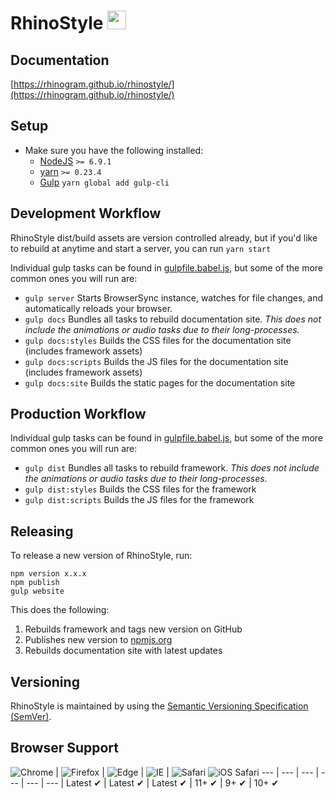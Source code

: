 # RhinoStyle <img src="http://rhinogram.github.io/rhinostyle/media/rhinogram-logo.svg" height="30px;">

## Documentation

[https://rhinogram.github.io/rhinostyle/](https://rhinogram.github.io/rhinostyle/)

## Setup

* Make sure you have the following installed:
  * [NodeJS](http://nodejs.org) `>= 6.9.1`
  * [yarn](https://www.npmjs.com/) `>= 0.23.4`
  * [Gulp](http://gulpjs.com) `yarn global add gulp-cli`


## Development Workflow

RhinoStyle dist/build assets are version controlled already, but if you'd like to rebuild at anytime and start a server, you can run `yarn start`

Individual gulp tasks can be found in [gulpfile.babel.js](gulpfile.babel.js), but some of the more common ones you will run are:

* `gulp server` Starts BrowserSync instance, watches for file changes, and automatically reloads your browser.
* `gulp docs` Bundles all tasks to rebuild documentation site. _This does not include the animations or audio tasks due to their long-processes._
* `gulp docs:styles` Builds the CSS files for the documentation site (includes framework assets)
* `gulp docs:scripts` Builds the JS files for the documentation site (includes framework assets)
* `gulp docs:site` Builds the static pages for the documentation site

## Production Workflow

Individual gulp tasks can be found in [gulpfile.babel.js](gulpfile.babel.js), but some of the more common ones you will run are:

* `gulp dist` Bundles all tasks to rebuild framework. _This does not include the animations or audio tasks due to their long-processes._
* `gulp dist:styles` Builds the CSS files for the framework
* `gulp dist:scripts` Builds the JS files for the framework

## Releasing

To release a new version of RhinoStyle, run:

```
npm version x.x.x
npm publish
gulp website
```

This does the following:

1. Rebuilds framework and tags new version on GitHub
1. Publishes new version to [npmjs.org](https://www.npmjs.com/)
1. Rebuilds documentation site with latest updates

## Versioning

RhinoStyle is maintained by using the [Semantic Versioning Specification (SemVer)](http://semver.org).

## Browser Support

![Chrome](https://raw.github.com/alrra/browser-logos/master/src/chrome/chrome_48x48.png) | ![Firefox](https://raw.github.com/alrra/browser-logos/master/src/firefox/firefox_48x48.png) | ![Edge](https://raw.github.com/alrra/browser-logos/master/src/edge/edge_48x48.png) | ![IE](https://raw.github.com/alrra/browser-logos/master/src/archive/internet-explorer_9-11/internet-explorer_9-11_48x48.png) | ![Safari](https://raw.github.com/alrra/browser-logos/master/src/safari/safari_48x48.png)
![iOS Safari](https://raw.githubusercontent.com/alrra/browser-logos/master/src/safari-ios/safari-ios_48x48.png)
--- | --- | --- | --- | --- | --- |
Latest ✔ | Latest ✔ | Latest ✔ | 11+ ✔ | 9+ ✔ | 10+ ✔
